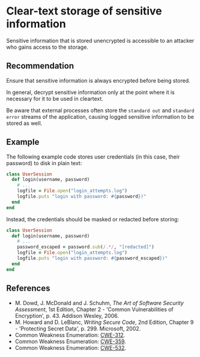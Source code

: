 # Clear-text storage of sensitive information
Sensitive information that is stored unencrypted is accessible to an attacker who gains access to the storage.


## Recommendation
Ensure that sensitive information is always encrypted before being stored.

In general, decrypt sensitive information only at the point where it is necessary for it to be used in cleartext.

Be aware that external processes often store the `standard out` and `standard error` streams of the application, causing logged sensitive information to be stored as well.


## Example
The following example code stores user credentials (in this case, their password) to disk in plain text:


```ruby
class UserSession
  def login(username, password)
    # ...
    logfile = File.open("login_attempts.log")
    logfile.puts "login with password: #{password})"
  end
end

```
Instead, the credentials should be masked or redacted before storing:


```ruby
class UserSession
  def login(username, password)
    # ...
    password_escaped = password.sub(/.*/, "[redacted]")
    logfile = File.open("login_attempts.log")
    logfile.puts "login with password: #{password_escaped})"
  end
end

```

## References
* M. Dowd, J. McDonald and J. Schuhm, *The Art of Software Security Assessment*, 1st Edition, Chapter 2 - 'Common Vulnerabilities of Encryption', p. 43. Addison Wesley, 2006.
* M. Howard and D. LeBlanc, *Writing Secure Code*, 2nd Edition, Chapter 9 - 'Protecting Secret Data', p. 299. Microsoft, 2002.
* Common Weakness Enumeration: [CWE-312](https://cwe.mitre.org/data/definitions/312.html).
* Common Weakness Enumeration: [CWE-359](https://cwe.mitre.org/data/definitions/359.html).
* Common Weakness Enumeration: [CWE-532](https://cwe.mitre.org/data/definitions/532.html).

